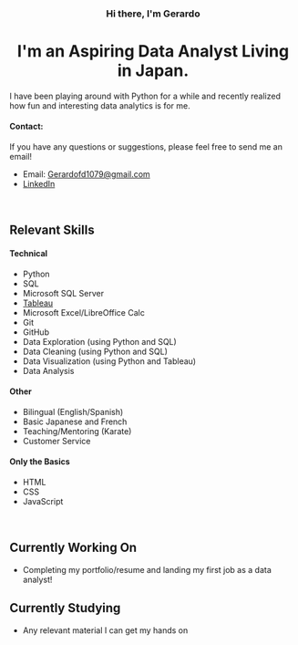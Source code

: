 <h3 align="center">
Hi there, I'm Gerardo
</h3>

<h1 align="center">
I'm an Aspiring Data Analyst Living in Japan.
</h1>

I have been playing around with Python for a while and recently realized how fun and interesting data analytics is for me.

#### Contact:
If you have any questions or suggestions, please feel free to send me an email!
- Email: Gerardofd1079@gmail.com
- [LinkedIn](https://www.linkedin.com/in/gerardo-fernandez/)

</br>

## Relevant Skills

#### Technical
- Python
- SQL
- Microsoft SQL Server
- [Tableau](https://public.tableau.com/views/COVIDInfectionsDeathsDashboard/Dashboard1?:language=en-US&:display_count=n&:origin=viz_share_link)
- Microsoft Excel/LibreOffice Calc
- Git
- GitHub
- Data Exploration (using Python and SQL)
- Data Cleaning (using Python and SQL)
- Data Visualization (using Python and Tableau)
- Data Analysis

#### Other
- Bilingual (English/Spanish)
- Basic Japanese and French
- Teaching/Mentoring (Karate)
- Customer Service

#### Only the Basics
- HTML
- CSS
- JavaScript

</br>

## Currently Working On
- Completing my portfolio/resume and landing my first job as a data analyst!

## Currently Studying
- Any relevant material I can get my hands on
